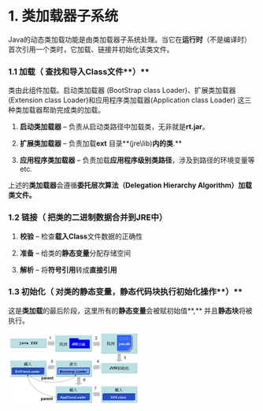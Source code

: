 # 1. 类加载器子系统

Java的动态类加载功能是由类加载器子系统处理。当它在**运行时**（不是编译时）首次引用一个类时，它加载、链接并初始化该类文件。

### **1.1 加载（** 查找和导入Class文件**）**

类由此组件加载。启动类加载器 \(BootStrap class Loader\)、扩展类加载器\(Extension class Loader\)和应用程序类加载器\(Application class Loader\) 这三种类加载器帮助完成类的加载。

1.  **启动类加载器** – 负责从启动类路径中加载类，无非就是**rt.jar**。

2.  **扩展类加载器** – 负责加载**ext** 目录**\(jre\lib\)**内的类**.**

3.  **应用程序类加载器** – 负责加载**应用程序级别类路径**，涉及到路径的环境变量等etc.

上述的**类加载器**会遵循**委托层次算法（Delegation Hierarchy Algorithm）**加载类文件**。**

### 1.2 链接（ 把类的二进制数据合并到JRE中）

1.  **校验** –  检查**载入Class**文件数据的正确性

2.  **准备** –   给类的**静态变量**分配存储空间

3.  **解析** –  将**符号引用**转成**直接引用**

### **1.3 初始化（** 对类的静态变量，静态代码块执行初始化操作**）**

这是**类加载**的最后阶段，这里所有的**静态变量**会被赋初始值**,** 并且**静态块**将被执行。

![&#x7C7B;&#x52A0;&#x8F7D;&#x5668;&#x5B50;&#x7CFB;&#x7EDF;](../../.gitbook/assets/image%20%28128%29.png)



